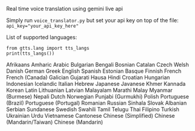 Real time voice translation using gemini live api

Simply run `voice_translator.py` but set your api key on top of the file:
`api_key="your_api_key_here"`


List of supported languages:
```
from gtts.lang import tts_langs
print(tts_langs())
```

Afrikaans
Amharic
Arabic
Bulgarian
Bengali
Bosnian
Catalan
Czech
Welsh
Danish
German
Greek
English
Spanish
Estonian
Basque
Finnish
French
French (Canada)
Galician
Gujarati
Hausa
Hindi
Croatian
Hungarian
Indonesian
Icelandic
Italian
Hebrew
Japanese
Javanese
Khmer
Kannada
Korean
Latin
Lithuanian
Latvian
Malayalam
Marathi
Malay
Myanmar (Burmese)
Nepali
Dutch
Norwegian
Punjabi (Gurmukhi)
Polish
Portuguese (Brazil)
Portuguese (Portugal)
Romanian
Russian
Sinhala
Slovak
Albanian
Serbian
Sundanese
Swedish
Swahili
Tamil
Telugu
Thai
Filipino
Turkish
Ukrainian
Urdu
Vietnamese
Cantonese
Chinese (Simplified)
Chinese (Mandarin/Taiwan)
Chinese (Mandarin)